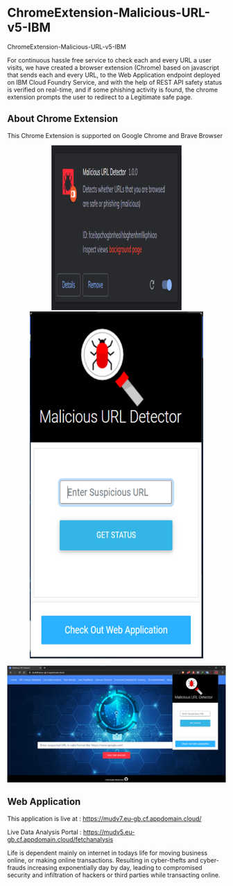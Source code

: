 # ChromeExtension-Malicious-URL-v5-IBM
ChromeExtension-Malicious-URL-v5-IBM

For continuous hassle free service to check each and every URL a user visits, we have created a browser extension (Chrome) based on javascript that sends each and every URL, to the Web Application endpoint deployed on IBM Cloud Foundry Service, and with the help of REST API safety status is verified on real-time, and if some phishing activity is found, the chrome extension prompts the user to redirect to a Legitimate safe page.

## About Chrome Extension

This Chrome Extension is supported on Google Chrome and Brave Browser

<p align="center">
  <img width="300" height="380" src="/screenshots/5.png">
  <img width="400" height="800" src="/screenshots/2.png">
</p>

![About chrome extension](/screenshots/1.png)

## Web Application

This application is live at : https://mudv7.eu-gb.cf.appdomain.cloud/

Live Data Analysis Portal : https://mudv5.eu-gb.cf.appdomain.cloud/fetchanalysis

Life is dependent mainly on internet in todays life for moving business online, or making online transactions. Resulting in cyber-thefts and cyber-frauds increasing exponentially day by day, leading to compromised security and infiltration of hackers or third parties while transacting online.
